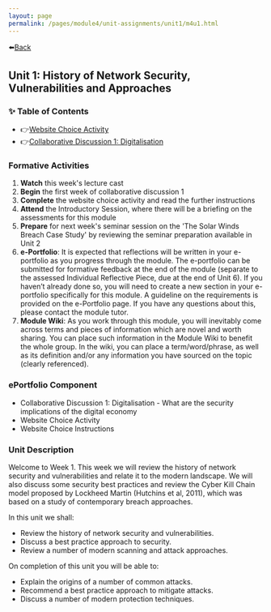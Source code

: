 ```yaml
---
layout: page
permalink: /pages/module4/unit-assignments/unit1/m4u1.html
---
```


⬅️[Back](/pages/module4.html)

## Unit 1: History of Network Security, Vulnerabilities and Approaches

### ✨ Table of Contents

- 👉[Website Choice Activity](/pages/module4/unit-assignments/unit1/website-choice.html)
- 👉[Collaborative Discussion 1: Digitalisation](/pages/module4/unit-assignments/unit1/collab-discussion.html)

### Formative Activities

1. **Watch** this week's lecture cast
2. **Begin** the first week of collaborative discussion 1
3. **Complete** the website choice activity and read the further instructions
4. **Attend** the Introductory Session, where there 
will be a briefing on the assessments for this module
5. **Prepare** for next week's seminar session on the 'The Solar Winds Breach Case Study' by reviewing the seminar preparation available in Unit 2
6. **e-Portfolio**: It is expected that reflections will be written in your e-portfolio as you progress through the module. The e-portfolio can be submitted for formative feedback at the end of the module (separate to the assessed Individual Reflective Piece, due at the end of Unit 6). If you haven’t already done so, you will need to create a new section in your e-portfolio specifically for this module. A guideline on the requirements is provided on the e-Portfolio page. If you have any questions about this, please contact the module tutor.
7. **Module Wiki**: As you work through this module, you will inevitably come across terms and pieces of information which are novel and worth sharing. You can place such information in the Module Wiki to benefit the whole group. In the wiki, you can place a term/word/phrase, as well as its definition and/or any information you have sourced on the topic (clearly referenced).

### ePortfolio Component

- Collaborative Discussion 1: Digitalisation - What are the security implications of the digital economy
- Website Choice Activity
- Website Choice Instructions

### Unit Description

Welcome to Week 1. This week we will review the history of network security and vulnerabilities and relate it to the modern landscape. We will also discuss some security best practices and review the Cyber Kill Chain model proposed by Lockheed Martin (Hutchins et al, 2011), which was based on a study of contemporary breach approaches.

In this unit we shall:
- Review the history of network security and vulnerabilities.
- Discuss a best practice approach to security.
- Review a number of modern scanning and attack approaches.

On completion of this unit you will be able to:
- Explain the origins of a number of common attacks.
- Recommend a best practice approach to mitigate attacks.
- Discuss a number of modern protection techniques.

